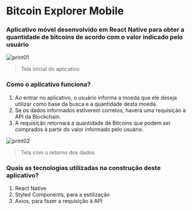 # Bitcoin Explorer Mobile
### Aplicativo móvel desenvolvido em React Native para obter a quantidade de bitcoins de acordo com o valor indicado pelo usuário ###

![print01](https://user-images.githubusercontent.com/60238162/86421801-a31c5e00-bcb1-11ea-960a-af5e1ef1dd2c.JPG)
> Tela inicial do aplicativo

### Como o aplicativo funciona? ###
1) Ao entrar no aplicativo, o usuário informa a moeda que ele deseja utilizar como base da busca e a quantidade desta moeda. <br />
2) Se os dados informados estiverem corretos, haverá uma requisição à API da Blockchain. <br />
3) A requisição retornará a quantidade de Bitcoins que podem ser comprados à partir do valor informado pelo usuário. <br />

![print02](https://user-images.githubusercontent.com/60238162/86421951-1625d480-bcb2-11ea-8b42-0bdf4f39034d.JPG)
> Tela com o retorno dos dados


### Quais as tecnologias utilizadas na construção deste aplicativo? ###

1) React Native
2) Styled Components, para a estilização
3) Axios, para fazer a requisição à API
